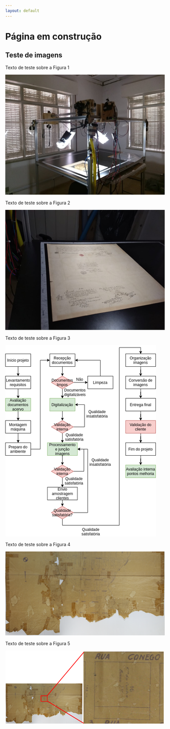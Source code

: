 ```yaml
---
layout: default
---
```


# Página em construção

## Teste de imagens

Texto de teste sobre a Figura 1 

![Figura 1. Primeira versão da máquina Talos em funcionamento](/assets/images/img1.jpg)

Texto de teste sobre a Figura 2 

![Figura 2. Documento de grandes dimensões sendo digitalizado pela Talos](/assets/images/img2.jpg)

Texto de teste sobre a Figura 3 

![Figura 3. Fluxograma de processos da Talos](/assets/images/img3.png)

Texto de teste sobre a Figura 4 

![Figura 4. Documento frágil de grandes dimensões digitalizado pela Talos](/assets/images/img4.png)

Texto de teste sobre a Figura 5

![Figura 5. Detalhe de qualidade da digitalização realizada pela Talos](/assets/images/img5.png)